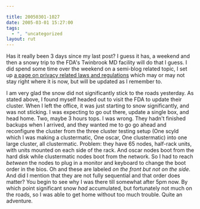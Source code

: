 ```yaml
---

title: 20050301-1027
date: 2005-03-01 15:27:00
tags:
  - ", "uncategorized
layout: rut
---
```


<p> Has it really been 3 days since my last post? I guess it has,
a weekend and then a snowy trip to the FDA's Twinbrook MD facility
will do that I guess.  I did spend some time over the weekend on a
semi-blog related topic, I set up <a href="./privacyupdate.php">a
page on privacy related laws and regulations</a> which may or may
not stay right where it is now, but will be updated as I remember to.
</p>

<p> I am very glad the snow did not significantly stick to the
roads yesterday.  As stated above, I found myself headed out to
visit the FDA to update their cluster.  When I left the office,
it was just starting to snow significantly, and was not sticking.
I was expecting to go out there, update a single box, and head home.
Two, maybe 3 hours tops.  I was wrong.  They hadn't finished backups
when I arrived, and they wanted me to go go ahead and reconfigure the
cluster from the three cluster testing setup (One scyld which I was
making a clustermatic, One oscar, One clustermatic) into one large
cluster, all clustermatic.  Problem: they have 65 nodes, half-rack
units, with units mounted on each side of the rack.  And oscar
nodes boot from the hard disk while clustermatic nodes boot from
the network.  So I had to reach <em>between</em> the nodes to plug
in a monitor and keyboard to change the boot order in the bios.
Oh and these are labeled <em>on the front but not on the side</em>.
And did I mention that they are not fully sequential and that order
does matter?  You begin to see why I was there till somewhat after
5pm now.  By which point significant snow <em>had</em> accumulated,
but fortunately not much on the roads, so I was able to get home
without too much trouble.  Quite an adventure.  </p>

